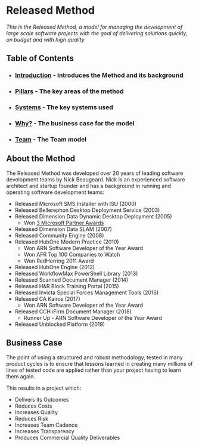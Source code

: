 # Released Method

*This is the Released Method, a model for managing the development of large scale software projects with the goal of delivering solutions quickly, on budget and with high quality*

## Table of Contents
* ### [Introduction](introduction.md) - Introduces the Method and its background
* ### [Pillars](pillars.md) - The key areas of the method
* ### [Systems](systems.md) - The key systems used
* ### [Why?](why.md) - The business case for the model
* ### [Team](team.md) - The Team model

## About the Method
The Released Method was developed over 20 years of leading software development teams by Nick Beaugeard. Nick is an experienced software architect and startup founder and has a background in running and operating software development teams:

* Released Microsoft SMS Installer with ISU (2000)
* Released Bellerephon Desktop Deployment Service (2003)
* Released Dimension Data Dynamic Desktop Deployment (2005)
  * Won [3 Microsoft Partner Awards](https://www.computerworld.com.au/article/162101/dimension_data_awarded_three_microsoft_global_partner_awards_2006/)
* Released Dimension Data SLAM (2007)
* Released Community Engine (2008)
* Released HubOne Modern Practice (2010)
  * Won ARN Software Developer of the Year Award
  * Won AFR Top 100 Companies to Watch
  * Won RedHerring 2011 Award
* Released HubOne Engine (2012)
* Released WorkflowMax PowerShell Library (2013)
* Released Scanned Document Manager (2014)
* Released H&R Block Training Portal (2015)
* Released Invicta Special Forces Management Tools (2016)
* Released CA Kairos (2017)
  * Won ARN Software Developer of the Year Award
* Released CCH iFirm Document Manager (2018)
  * Runner Up - ARN Software Developer of the Year Award
* Released Unblocked Platform (2019)

## Business Case
The point of using a structured and robust methodology, tested in many product cycles is to ensure that lessons learned in creating many millions of lines of tested code are applied rather than your project having to learn them again.

This results in a project which:
* Delivers its Outcomes
* Reduces Costs
* Increases Quality
* Reduces Risk
* Increases Team Cadence
* Increases Transparency
* Produces Commercial Quality Deliverables
  